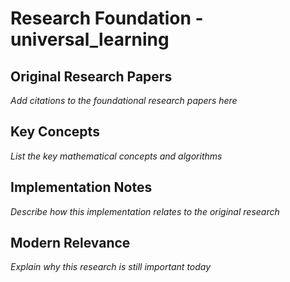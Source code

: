 # Research Foundation - universal_learning

## Original Research Papers

*Add citations to the foundational research papers here*

## Key Concepts

*List the key mathematical concepts and algorithms*

## Implementation Notes

*Describe how this implementation relates to the original research*

## Modern Relevance

*Explain why this research is still important today*

